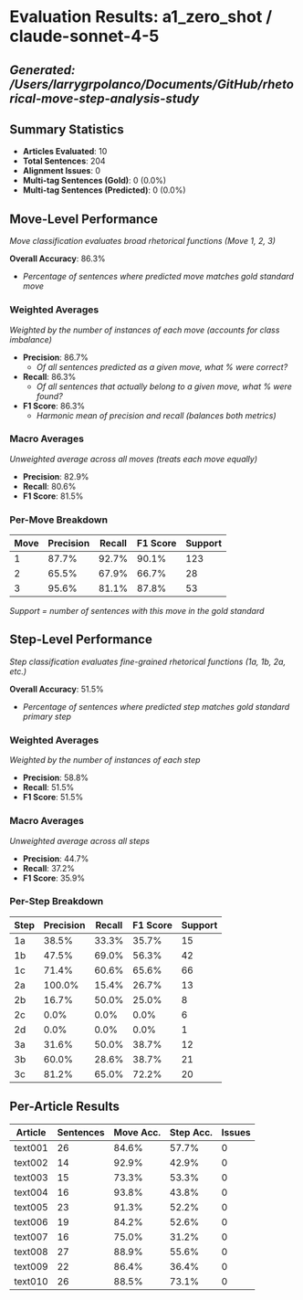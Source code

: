 # Evaluation Results: a1_zero_shot / claude-sonnet-4-5
*Generated: /Users/larrygrpolanco/Documents/GitHub/rhetorical-move-step-analysis-study*
---
## Summary Statistics
- **Articles Evaluated**: 10
- **Total Sentences**: 204
- **Alignment Issues**: 0
- **Multi-tag Sentences (Gold)**: 0 (0.0%)
- **Multi-tag Sentences (Predicted)**: 0 (0.0%)

## Move-Level Performance
*Move classification evaluates broad rhetorical functions (Move 1, 2, 3)*

**Overall Accuracy**: 86.3%
- *Percentage of sentences where predicted move matches gold standard move*

### Weighted Averages
*Weighted by the number of instances of each move (accounts for class imbalance)*

- **Precision**: 86.7%
  - *Of all sentences predicted as a given move, what % were correct?*
- **Recall**: 86.3%
  - *Of all sentences that actually belong to a given move, what % were found?*
- **F1 Score**: 86.3%
  - *Harmonic mean of precision and recall (balances both metrics)*

### Macro Averages
*Unweighted average across all moves (treats each move equally)*

- **Precision**: 82.9%
- **Recall**: 80.6%
- **F1 Score**: 81.5%

### Per-Move Breakdown

| Move | Precision | Recall | F1 Score | Support |
|------|-----------|--------|----------|----------|
| 1 | 87.7% | 92.7% | 90.1% | 123 |
| 2 | 65.5% | 67.9% | 66.7% | 28 |
| 3 | 95.6% | 81.1% | 87.8% | 53 |

*Support = number of sentences with this move in the gold standard*

## Step-Level Performance
*Step classification evaluates fine-grained rhetorical functions (1a, 1b, 2a, etc.)*

**Overall Accuracy**: 51.5%
- *Percentage of sentences where predicted step matches gold standard primary step*

### Weighted Averages
*Weighted by the number of instances of each step*

- **Precision**: 58.8%
- **Recall**: 51.5%
- **F1 Score**: 51.5%

### Macro Averages
*Unweighted average across all steps*

- **Precision**: 44.7%
- **Recall**: 37.2%
- **F1 Score**: 35.9%

### Per-Step Breakdown

| Step | Precision | Recall | F1 Score | Support |
|------|-----------|--------|----------|----------|
| 1a | 38.5% | 33.3% | 35.7% | 15 |
| 1b | 47.5% | 69.0% | 56.3% | 42 |
| 1c | 71.4% | 60.6% | 65.6% | 66 |
| 2a | 100.0% | 15.4% | 26.7% | 13 |
| 2b | 16.7% | 50.0% | 25.0% | 8 |
| 2c | 0.0% | 0.0% | 0.0% | 6 |
| 2d | 0.0% | 0.0% | 0.0% | 1 |
| 3a | 31.6% | 50.0% | 38.7% | 12 |
| 3b | 60.0% | 28.6% | 38.7% | 21 |
| 3c | 81.2% | 65.0% | 72.2% | 20 |

## Per-Article Results

| Article | Sentences | Move Acc. | Step Acc. | Issues |
|---------|-----------|-----------|-----------|--------|
| text001 | 26 | 84.6% | 57.7% | 0 |
| text002 | 14 | 92.9% | 42.9% | 0 |
| text003 | 15 | 73.3% | 53.3% | 0 |
| text004 | 16 | 93.8% | 43.8% | 0 |
| text005 | 23 | 91.3% | 52.2% | 0 |
| text006 | 19 | 84.2% | 52.6% | 0 |
| text007 | 16 | 75.0% | 31.2% | 0 |
| text008 | 27 | 88.9% | 55.6% | 0 |
| text009 | 22 | 86.4% | 36.4% | 0 |
| text010 | 26 | 88.5% | 73.1% | 0 |

